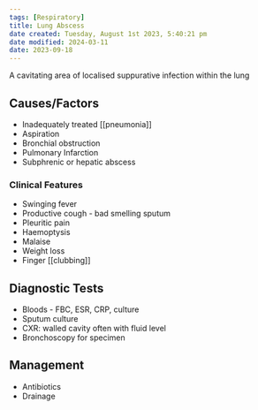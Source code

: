 ```yaml
---
tags: [Respiratory]
title: Lung Abscess
date created: Tuesday, August 1st 2023, 5:40:21 pm
date modified: 2024-03-11
date: 2023-09-18
---
```



A cavitating area of localised suppurative infection within the lung

## Causes/Factors

- Inadequately treated [[pneumonia]]
- Aspiration
- Bronchial obstruction
- Pulmonary Infarction
- Subphrenic or hepatic abscess

### Clinical Features

- Swinging fever
- Productive cough - bad smelling sputum
- Pleuritic pain
- Haemoptysis
- Malaise
- Weight loss
- Finger [[clubbing]]

## Diagnostic Tests

- Bloods - FBC, ESR, CRP, culture
- Sputum culture
- CXR: walled cavity often with fluid level
- Bronchoscopy for specimen

## Management

- Antibiotics
- Drainage
